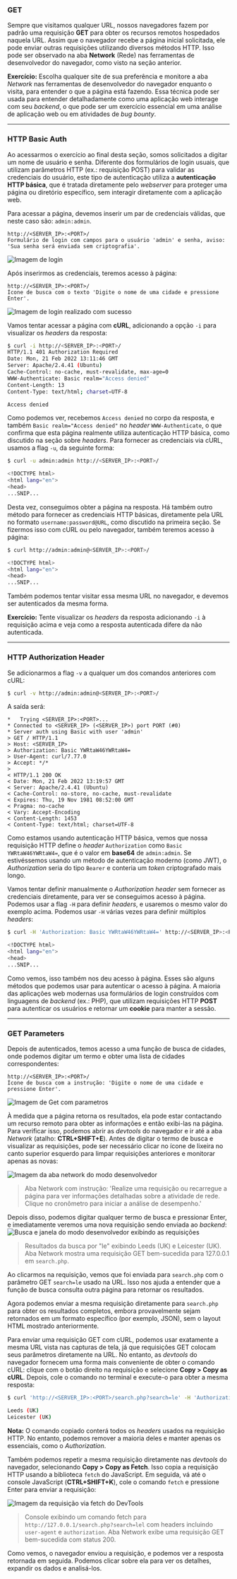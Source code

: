 ### **GET**

Sempre que visitamos qualquer URL, nossos navegadores fazem por padrão uma requisição **GET** para obter os recursos remotos hospedados naquela URL. Assim que o navegador recebe a página inicial solicitada, ele pode enviar outras requisições utilizando diversos métodos HTTP. Isso pode ser observado na aba **Network** (Rede) nas ferramentas de desenvolvedor do navegador, como visto na seção anterior.

**Exercício:** Escolha qualquer site de sua preferência e monitore a aba *Network* nas ferramentas de desenvolvedor do navegador enquanto o visita, para entender o que a página está fazendo. Essa técnica pode ser usada para entender detalhadamente como uma aplicação web interage com seu *backend*, o que pode ser um exercício essencial em uma análise de aplicação web ou em atividades de *bug bounty*.

---

### **HTTP Basic Auth**

Ao acessarmos o exercício ao final desta seção, somos solicitados a digitar um nome de usuário e senha. Diferente dos formulários de login usuais, que utilizam parâmetros HTTP (ex.: requisição POST) para validar as credenciais do usuário, este tipo de autenticação utiliza a **autenticação HTTP básica**, que é tratada diretamente pelo *webserver* para proteger uma página ou diretório específico, sem interagir diretamente com a aplicação web.

Para acessar a página, devemos inserir um par de credenciais válidas, que neste caso são: `admin:admin`.

```
http://<SERVER_IP>:<PORT>/
Formulário de login com campos para o usuário 'admin' e senha, aviso: 'Sua senha será enviada sem criptografia'.
```
![Imagem de login](https://academy.hackthebox.com/storage/modules/35/http_auth_login.jpg)

Após inserirmos as credenciais, teremos acesso à página:

```
http://<SERVER_IP>:<PORT>/
Ícone de busca com o texto 'Digite o nome de uma cidade e pressione Enter'.
```
![Imagem de login realizado com sucesso](https://academy.hackthebox.com/storage/modules/35/http_auth_index.jpg)

Vamos tentar acessar a página com **cURL**, adicionando a opção `-i` para visualizar os *headers* da resposta:

```bash
$ curl -i http://<SERVER_IP>:<PORT>/
HTTP/1.1 401 Authorization Required
Date: Mon, 21 Feb 2022 13:11:46 GMT
Server: Apache/2.4.41 (Ubuntu)
Cache-Control: no-cache, must-revalidate, max-age=0
WWW-Authenticate: Basic realm="Access denied"
Content-Length: 13
Content-Type: text/html; charset=UTF-8

Access denied
```

Como podemos ver, recebemos `Access denied` no corpo da resposta, e também `Basic realm="Access denied"` no *header* `WWW-Authenticate`, o que confirma que esta página realmente utiliza autenticação HTTP básica, como discutido na seção sobre *headers*. Para fornecer as credenciais via cURL, usamos a flag `-u`, da seguinte forma:

```bash
$ curl -u admin:admin http://<SERVER_IP>:<PORT>/

<!DOCTYPE html>
<html lang="en">
<head>
...SNIP...
```

Desta vez, conseguimos obter a página na resposta. Há também outro método para fornecer as credenciais HTTP básicas, diretamente pela URL no formato `username:password@URL`, como discutido na primeira seção. Se fizermos isso com cURL ou pelo navegador, também teremos acesso à página:

```bash
$ curl http://admin:admin@<SERVER_IP>:<PORT>/

<!DOCTYPE html>
<html lang="en">
<head>
...SNIP...
```

Também podemos tentar visitar essa mesma URL no navegador, e devemos ser autenticados da mesma forma.

**Exercício:** Tente visualizar os *headers* da resposta adicionando `-i` à requisição acima e veja como a resposta autenticada difere da não autenticada.

---

### **HTTP Authorization Header**

Se adicionarmos a flag `-v` a qualquer um dos comandos anteriores com cURL:

```bash
$ curl -v http://admin:admin@<SERVER_IP>:<PORT>/
```

A saída será:

```
*   Trying <SERVER_IP>:<PORT>...
* Connected to <SERVER_IP> (<SERVER_IP>) port PORT (#0)
* Server auth using Basic with user 'admin'
> GET / HTTP/1.1
> Host: <SERVER_IP>
> Authorization: Basic YWRtaW46YWRtaW4=
> User-Agent: curl/7.77.0
> Accept: */*
> 
< HTTP/1.1 200 OK
< Date: Mon, 21 Feb 2022 13:19:57 GMT
< Server: Apache/2.4.41 (Ubuntu)
< Cache-Control: no-store, no-cache, must-revalidate
< Expires: Thu, 19 Nov 1981 08:52:00 GMT
< Pragma: no-cache
< Vary: Accept-Encoding
< Content-Length: 1453
< Content-Type: text/html; charset=UTF-8
```

Como estamos usando autenticação HTTP básica, vemos que nossa requisição HTTP define o *header* `Authorization` como `Basic YWRtaW46YWRtaW4=`, que é o valor em **base64** de `admin:admin`. Se estivéssemos usando um método de autenticação moderno (como JWT), o *Authorization* seria do tipo `Bearer` e conteria um *token* criptografado mais longo.

Vamos tentar definir manualmente o *Authorization header* sem fornecer as credenciais diretamente, para ver se conseguimos acesso à página. Podemos usar a flag `-H` para definir *headers*, e usaremos o mesmo valor do exemplo acima. Podemos usar `-H` várias vezes para definir múltiplos *headers*:

```bash
$ curl -H 'Authorization: Basic YWRtaW46YWRtaW4=' http://<SERVER_IP>:<PORT>/

<!DOCTYPE html>
<html lang="en">
<head>
...SNIP...
```

Como vemos, isso também nos deu acesso à página. Esses são alguns métodos que podemos usar para autenticar o acesso à página. A maioria das aplicações web modernas usa formulários de login construídos com linguagens de *backend* (ex.: PHP), que utilizam requisições HTTP **POST** para autenticar os usuários e retornar um **cookie** para manter a sessão.

---

### **GET Parameters**

Depois de autenticados, temos acesso a uma função de busca de cidades, onde podemos digitar um termo e obter uma lista de cidades correspondentes:

```
http://<SERVER_IP>:<PORT>/
Ícone de busca com a instrução: 'Digite o nome de uma cidade e pressione Enter'.
```
![Imagem de Get com parametros](https://academy.hackthebox.com/storage/modules/35/http_auth_index.jpg)

À medida que a página retorna os resultados, ela pode estar contactando um recurso remoto para obter as informações e então exibi-las na página. Para verificar isso, podemos abrir as *devtools* do navegador e ir até a aba *Network* (atalho: **CTRL+SHIFT+E**). Antes de digitar o termo de busca e visualizar as requisições, pode ser necessário clicar no ícone de lixeira no canto superior esquerdo para limpar requisições anteriores e monitorar apenas as novas:

![Imagem da aba network do modo desenvolvedor](https://academy.hackthebox.com/storage/modules/35/network_clear_requests.jpg)

> Aba Network com instrução: 'Realize uma requisição ou recarregue a página para ver informações detalhadas sobre a atividade de rede. Clique no cronômetro para iniciar a análise de desempenho.'

Depois disso, podemos digitar qualquer termo de busca e pressionar Enter, e imediatamente veremos uma nova requisição sendo enviada ao *backend*:
![Busca e janela do modo desenvolvedor exibindo as requisições](https://academy.hackthebox.com/storage/modules/35/web_requests_get_search.jpg)

> Resultados da busca por "le" exibindo Leeds (UK) e Leicester (UK). Aba Network mostra uma requisição GET bem-sucedida para 127.0.0.1 em `search.php`.

Ao clicarmos na requisição, vemos que foi enviada para `search.php` com o parâmetro GET `search=le` usado na URL. Isso nos ajuda a entender que a função de busca consulta outra página para retornar os resultados.

Agora podemos enviar a mesma requisição diretamente para `search.php` para obter os resultados completos, embora provavelmente sejam retornados em um formato específico (por exemplo, JSON), sem o layout HTML mostrado anteriormente.

Para enviar uma requisição GET com cURL, podemos usar exatamente a mesma URL vista nas capturas de tela, já que requisições GET colocam seus parâmetros diretamente na URL. No entanto, as *devtools* do navegador fornecem uma forma mais conveniente de obter o comando cURL: clique com o botão direito na requisição e selecione **Copy > Copy as cURL**. Depois, cole o comando no terminal e execute-o para obter a mesma resposta:

```bash
$ curl 'http://<SERVER_IP>:<PORT>/search.php?search=le' -H 'Authorization: Basic YWRtaW46YWRtaW4='

Leeds (UK)
Leicester (UK)
```

**Nota:** O comando copiado conterá todos os *headers* usados na requisição HTTP. No entanto, podemos remover a maioria deles e manter apenas os essenciais, como o *Authorization*.

Também podemos repetir a mesma requisição diretamente nas *devtools* do navegador, selecionando **Copy > Copy as Fetch**. Isso copia a requisição HTTP usando a biblioteca `fetch` do JavaScript. Em seguida, vá até o console JavaScript (**CTRL+SHIFT+K**), cole o comando `fetch` e pressione Enter para enviar a requisição:

![Imagem da requisição via fetch do DevTools](https://academy.hackthebox.com/storage/modules/35/web_requests_fetch_search.jpg)

> Console exibindo um comando fetch para `http://127.0.0.1/search.php?search=lel` com headers incluindo `user-agent` e `authorization`. Aba Network exibe uma requisição GET bem-sucedida com status 200.

Como vemos, o navegador enviou a requisição, e podemos ver a resposta retornada em seguida. Podemos clicar sobre ela para ver os detalhes, expandir os dados e analisá-los.